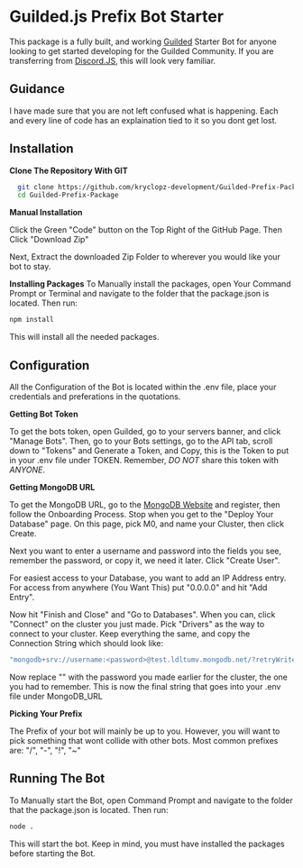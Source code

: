 
# Guilded.js Prefix Bot Starter

This package is a fully built, and working [Guilded](https://www.guilded.gg/?r=mq7bxwL4) Starter Bot for anyone looking to get started developing for the Guilded Community. If you are transferring from [Discord.JS](https://discord.js.org/#/), this will look very familiar.
## Guidance

I have made sure that you are not left confused what is happening. Each and every line of code has an explaination tied to it so you dont get lost.
## Installation

**Clone The Repository With GIT**

```bash
  git clone https://github.com/kryclopz-development/Guilded-Prefix-Package
  cd Guilded-Prefix-Package
```

**Manual Installation**

Click the Green "Code" button on the Top Right of the GitHub Page. Then Click "Download Zip"

Next, Extract the downloaded Zip Folder to wherever you would like your bot to stay.

**Installing Packages**
To Manually install the packages, open Your Command Prompt or Terminal and navigate to the folder that the package.json is located. Then run:
```bash
npm install
```
This will install all the needed packages.

## Configuration

All the Configuration of the Bot is located within the .env file, place your credentials and preferations in the quotations.

**Getting Bot Token**

To get the bots token, open Guilded, go to your servers banner, and click "Manage Bots". Then, go to your Bots settings, go to the API tab, scroll down to "Tokens" and Generate a Token, and Copy, this is the Token to put in your .env file under TOKEN. Remember, *DO NOT* share this token with *ANYONE*.

**Getting MongoDB URL**

To get the MongoDB URL, go to the [MongoDB Website](https://www.mongodb.com/cloud/atlas/register) and register, then follow the Onboarding Process. Stop when you get to the "Deploy Your Database" page. On this page, pick M0, and name your Cluster, then click Create.

Next you want to enter a username and password into the fields you see, remember the password, or copy it, we need it later. Click "Create User".

For easiest access to your Database, you want to add an IP Address entry. For access from anywhere (You Want This) put "0.0.0.0" and hit "Add Entry".

Now hit "Finish and Close" and "Go to Databases". When you can, click "Connect" on the cluster you just made. Pick "Drivers" as the way to connect to your cluster. Keep everything the same, and copy the Connection String which should look like:
```bash
"mongodb+srv://username:<password>@test.ldltumv.mongodb.net/?retryWrites=true&w=majority"
```
Now replace "<password>" with the password you made earlier for the cluster, the one you had to remember. This is now the final string that goes into your .env file under MongoDB_URL

**Picking Your Prefix**

The Prefix of your bot will mainly be up to you. However, you will want to pick something that wont collide with other bots. Most common prefixes are: "/", "-", "!", "~"
## Running The Bot

To Manually start the Bot, open Command Prompt and navigate to the folder that the package.json is located. Then run:
```bash
node .
```
This will start the bot. 
Keep in mind, you must have installed the packages before starting the Bot.